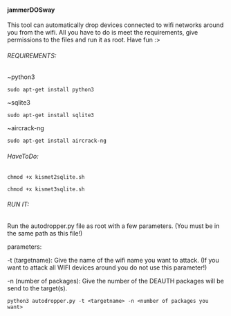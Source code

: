 
#### jammerDOSway
This tool can automatically drop devices connected to wifi networks around you from the wifi. All you have to do is meet the requirements, give permissions to the files and run it as root.
Have fun :>

###### REQUIREMENTS:
~python3

`sudo apt-get install python3`


~sqlite3 

`sudo apt-get install sqlite3`


~aircrack-ng

`sudo apt-get install aircrack-ng`


###### HaveToDo:

`chmod +x kismet2sqlite.sh`

`chmod +x kismet3sqlite.sh`


###### RUN IT:
Run the autodropper.py file as root with a few parameters. (You must be in the same path as this file!) 

parameters:

-t (targetname): Give the name of the wifi name you want to attack. (If you want to attack all WIFI devices around you do not use this parameter!)

-n (number of packages): Give the number of the DEAUTH packages will be send to the target(s).

`python3 autodropper.py -t <targetname> -n <number of packages you want>`
